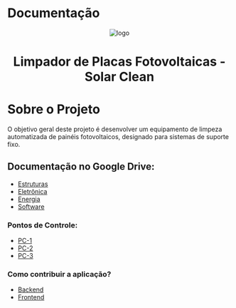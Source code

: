 # Documentação

<div align="center">
  <img src="https://i.imgur.com/Mdb1j7H.png" alt="logo">
</div>

<h1 align="center">Limpador de Placas Fotovoltaicas - Solar Clean </h1>

# Sobre o Projeto

O objetivo geral deste projeto é desenvolver um equipamento de limpeza automatizada de painéis fotovoltaicos, designado para sistemas de suporte fixo.

## Documentação no Google Drive:

- [Estruturas](https://drive.google.com/drive/folders/1sjrqdagxNHUAlR215FlpisD68Gp0EYHY?usp=sharing)
- [Eletrônica](https://drive.google.com/drive/folders/1W6-CC67ipCCwKNwltaW4aP5EdV-oMBbi?usp=sharing)
- [Energia](https://drive.google.com/drive/folders/11b92kM0_Vxac6ZsHu4O8L-gVE25fkDEo?usp=sharing)
- [Software](https://drive.google.com/drive/folders/1sgEMgCoGRIjZYsVx-No87HEnNyn6Zjgb?usp=sharing)

### Pontos de Controle:

- [PC-1](https://drive.google.com/file/d/1Le9CUrsN9T5-e0F1-vUeB0wTR3kGSd6s/view?usp=sharing)
- [PC-2](https://drive.google.com/file/d/1QvK3sanlIEGjMUwoRRJGxX9GNoT7hZ9s/view?usp=sharing)
- [PC-3](https://drive.google.com/file/d/1krHsmxfHhqae83Aw9MUsKhha12Zn-ojY/view?usp=sharing)
<!-- - [PC-3_Corrigido]() -->

### Como contribuir a aplicação?

- [Backend](https://github.com/PI2-Grupo4/Back-end) <br>
- [Frontend](https://github.com/PI2-Grupo4/Front-end)
